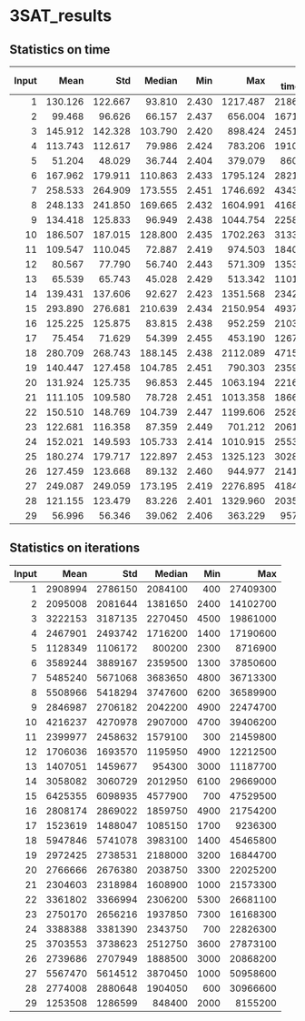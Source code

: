 # 3SAT_results
## Statistics on time 
| Input | Mean | Std | Median | Min | Max | Total time (m)|
| -----: | -----:| ----: |  -----: | -----: | -----: | ----: |
| 1 |    130.126  |    122.667  |     93.810  |      2.430  |   1217.487  |   2186.108 |
| 2 |     99.468  |     96.626  |     66.157  |      2.437  |    656.004  |   1671.059 |
| 3 |    145.912  |    142.328  |    103.790  |      2.420  |    898.424  |   2451.321 |
| 4 |    113.743  |    112.617  |     79.986  |      2.424  |    783.206  |   1910.886 |
| 5 |     51.204  |     48.029  |     36.744  |      2.404  |    379.079  |    860.222 |
| 6 |    167.962  |    179.911  |    110.863  |      2.433  |   1795.124  |   2821.764 |
| 7 |    258.533  |    264.909  |    173.555  |      2.451  |   1746.692  |   4343.361 |
| 8 |    248.133  |    241.850  |    169.665  |      2.432  |   1604.991  |   4168.635 |
| 9 |    134.418  |    125.833  |     96.949  |      2.438  |   1044.754  |   2258.229 |
| 10 |    186.507  |    187.015  |    128.800  |      2.435  |   1702.263  |   3133.320 |
| 11 |    109.547  |    110.045  |     72.887  |      2.419  |    974.503  |   1840.388 |
| 12 |     80.567  |     77.790  |     56.740  |      2.443  |    571.309  |   1353.533 |
| 13 |     65.539  |     65.743  |     45.028  |      2.429  |    513.342  |   1101.053 |
| 14 |    139.431  |    137.606  |     92.627  |      2.423  |   1351.568  |   2342.448 |
| 15 |    293.890  |    276.681  |    210.639  |      2.434  |   2150.954  |   4937.349 |
| 16 |    125.225  |    125.875  |     83.815  |      2.438  |    952.259  |   2103.785 |
| 17 |     75.454  |     71.629  |     54.399  |      2.455  |    453.190  |   1267.621 |
| 18 |    280.709  |    268.743  |    188.145  |      2.438  |   2112.089  |   4715.904 |
| 19 |    140.447  |    127.458  |    104.785  |      2.451  |    790.303  |   2359.510 |
| 20 |    131.924  |    125.735  |     96.853  |      2.445  |   1063.194  |   2216.318 |
| 21 |    111.105  |    109.580  |     78.728  |      2.451  |   1013.358  |   1866.571 |
| 22 |    150.510  |    148.769  |    104.739  |      2.447  |   1199.606  |   2528.565 |
| 23 |    122.681  |    116.358  |     87.359  |      2.449  |    701.212  |   2061.036 |
| 24 |    152.021  |    149.593  |    105.733  |      2.414  |   1010.915  |   2553.958 |
| 25 |    180.274  |    179.717  |    122.897  |      2.453  |   1325.123  |   3028.606 |
| 26 |    127.459  |    123.668  |     89.132  |      2.460  |    944.977  |   2141.307 |
| 27 |    249.087  |    249.059  |    173.195  |      2.419  |   2276.895  |   4184.665 |
| 28 |    121.155  |    123.479  |     83.226  |      2.401  |   1329.960  |   2035.398 |
| 29 |     56.996  |     56.346  |     39.062  |      2.406  |    363.229  |    957.529 |
## Statistics on iterations 
| Input | Mean | Std | Median | Min | Max |
| -----: | -----:| ----: |  -----: | -----: | -----: |
| 1 |    2908994  |    2786150  |    2084100  |        400  |   27409300 |
| 2 |    2095008  |    2081644  |    1381650  |       2400  |   14102700 |
| 3 |    3222153  |    3187135  |    2270450  |       4500  |   19861000 |
| 4 |    2467901  |    2493742  |    1716200  |       1400  |   17190600 |
| 5 |    1128349  |    1106172  |     800200  |       2300  |    8716900 |
| 6 |    3589244  |    3889167  |    2359500  |       1300  |   37850600 |
| 7 |    5485240  |    5671068  |    3683650  |       4800  |   36713300 |
| 8 |    5508966  |    5418294  |    3747600  |       6200  |   36589900 |
| 9 |    2846987  |    2706182  |    2042200  |       4900  |   22474700 |
| 10 |    4216237  |    4270978  |    2907000  |       4700  |   39406200 |
| 11 |    2399977  |    2458632  |    1579100  |        300  |   21459800 |
| 12 |    1706036  |    1693570  |    1195950  |       4900  |   12212500 |
| 13 |    1407051  |    1459677  |     954300  |       3000  |   11187700 |
| 14 |    3058082  |    3060729  |    2012950  |       6100  |   29669000 |
| 15 |    6425355  |    6098935  |    4577900  |        700  |   47529500 |
| 16 |    2808174  |    2869022  |    1859750  |       4900  |   21754200 |
| 17 |    1523619  |    1488047  |    1085150  |       1700  |    9236300 |
| 18 |    5947846  |    5741078  |    3983100  |       1400  |   45465800 |
| 19 |    2972425  |    2738531  |    2188000  |       3200  |   16844700 |
| 20 |    2766666  |    2676380  |    2038750  |       3300  |   22025200 |
| 21 |    2304603  |    2318984  |    1608900  |       1000  |   21573300 |
| 22 |    3361802  |    3366994  |    2306200  |       5300  |   26681100 |
| 23 |    2750170  |    2656216  |    1937850  |       7300  |   16168300 |
| 24 |    3388388  |    3381390  |    2343750  |        700  |   22826300 |
| 25 |    3703553  |    3738623  |    2512750  |       3600  |   27873100 |
| 26 |    2739686  |    2707949  |    1888500  |       3000  |   20868200 |
| 27 |    5567470  |    5614512  |    3870450  |       1000  |   50958600 |
| 28 |    2774008  |    2880648  |    1904050  |        600  |   30966600 |
| 29 |    1253508  |    1286599  |     848400  |       2000  |    8155200 |

